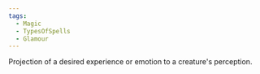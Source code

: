 ```yaml
---
tags:
  - Magic
  - TypesOfSpells
  - Glamour
---
```

Projection of a desired experience or emotion to a creature's perception.